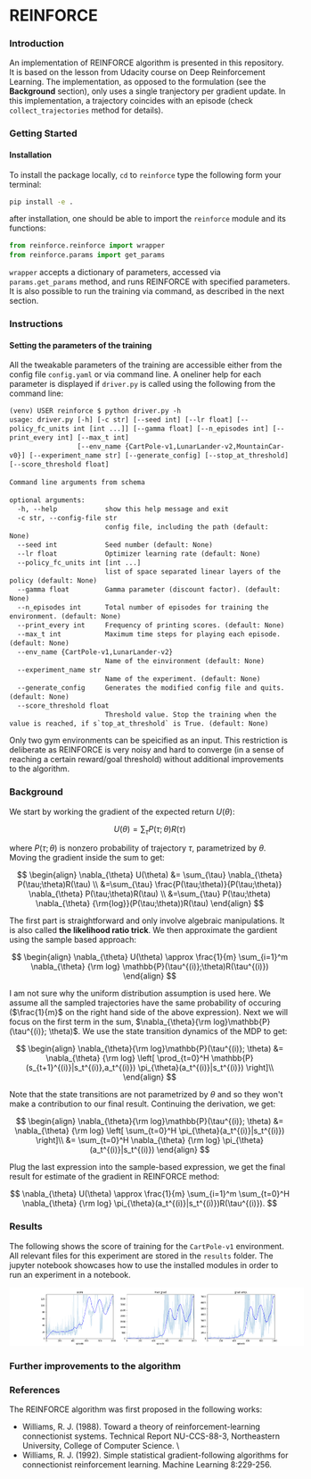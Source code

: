 # REINFORCE

### Introduction
An implementation of REINFORCE algorithm is presented in this repository. It is based on the lesson from Udacity course on Deep Reinforcement Learning. The implementation, as opposed to the formulation (see the **Background** section), only uses a single tranjectory per gradient update. In this implementation, a trajectory coincides with an episode (check `collect_trajectories` method for details). 


### Getting Started
#### Installation
To install the package locally, `cd` to `reinforce` type the following form your terminal:
```bash
pip install -e .
```
after installation, one should be able to import the `reinforce` module and its functions:
```python
from reinforce.reinforce import wrapper
from reinforce.params import get_params
```
`wrapper` accepts a dictionary of parameters, accessed via `params.get_params` method, and runs REINFORCE with specified parameters. It is also possible to run the training via command, as described in the next section. 

### Instructions
#### Setting the parameters of the training
All the tweakable parameters of the training are accessible either from the config file `config.yaml` or via command line. A oneliner help for each parameter is displayed if `driver.py` is called using the following from the command line:

```
(venv) USER reinforce $ python driver.py -h
usage: driver.py [-h] [-c str] [--seed int] [--lr float] [--policy_fc_units int [int ...]] [--gamma float] [--n_episodes int] [--print_every int] [--max_t int]
                 [--env_name {CartPole-v1,LunarLander-v2,MountainCar-v0}] [--experiment_name str] [--generate_config] [--stop_at_threshold] [--score_threshold float]

Command line arguments from schema

optional arguments:
  -h, --help            show this help message and exit
  -c str, --config-file str
                        config file, including the path (default: None)
  --seed int            Seed number (default: None)
  --lr float            Optimizer learning rate (default: None)
  --policy_fc_units int [int ...]
                        list of space separated linear layers of the policy (default: None)
  --gamma float         Gamma parameter (discount factor). (default: None)
  --n_episodes int      Total number of episodes for training the environment. (default: None)
  --print_every int     Frequency of printing scores. (default: None)
  --max_t int           Maximum time steps for playing each episode. (default: None)
  --env_name {CartPole-v1,LunarLander-v2}
                        Name of the einvironment (default: None)
  --experiment_name str
                        Name of the experiment. (default: None)
  --generate_config     Generates the modified config file and quits. (default: None)
  --score_threshold float
                        Threshold value. Stop the training when the value is reached, if s`top_at_threshold` is True. (default: None)
```

Only two gym environments can be speicified as an input. This restriction is deliberate as REINFORCE is very noisy and hard to converge (in a sense of reaching a certain reward/goal threshold) without additional improvements to the algorithm.
### Background
We start by working the gradient of the expected return $U(\theta)$:

$$
U(\theta) = \sum_{\tau}P(\tau;\theta)R(\tau)
$$

where $P(\tau;\theta)$ is nonzero probability of trajectory $\tau$, parametrized by $\theta$. Moving the gradient inside the sum to get:

$$
\begin{align}
\nabla_{\theta} U(\theta) &= \sum_{\tau} \nabla_{\theta} P(\tau;\theta)R(\tau) \\
&=\sum_{\tau} \frac{P(\tau;\theta)}{P(\tau;\theta)} \nabla_{\theta} P(\tau;\theta)R(\tau) \\
&=\sum_{\tau} P(\tau;\theta) \nabla_{\theta} {\rm{log}}(P(\tau;\theta))R(\tau)
\end{align}
$$

The first part is straightforward and only involve algebraic manipulations. It is also called **the likelihood ratio trick**. We then approximate the gardient using the sample based approach:

$$
\begin{align}
\nabla_{\theta} U(\theta) \approx \frac{1}{m} \sum_{i=1}^m \nabla_{\theta} {\rm log} \mathbb{P}(\tau^{(i)};\theta)R(\tau^{(i)})
\end{align}
$$

I am not sure why the uniform distribution assumption is used here. We assume all the sampled trajectories have the same probability of occuring ($\frac{1}{m}$ on the right hand side of the above expression). Next we will focus on the first term in the sum, $\nabla_{\theta}{\rm log}\mathbb{P}(\tau^{(i)}; \theta)$. We use the state transition dynamics of the MDP to get:

$$
\begin{align}
\nabla_{\theta}{\rm log}\mathbb{P}(\tau^{(i)}; \theta) &= \nabla_{\theta} {\rm log} \left[
    \prod_{t=0}^H \mathbb{P}(s_{t+1}^{(i)}|s_t^{(i)},a_t^{(i)}) \pi_{\theta}(a_t^{(i)}|s_t^{(i)})
\right]\\
\end{align}
$$

Note that the state transitions are not parametrized by $\theta$ and so they won't make a contribution to our final result. Continuing the derivation, we get:

$$
\begin{align}
\nabla_{\theta}{\rm log}\mathbb{P}(\tau^{(i)}; \theta) &= \nabla_{\theta} {\rm log} \left[
    \sum_{t=0}^H \pi_{\theta}(a_t^{(i)}|s_t^{(i)})
\right]\\
&= \sum_{t=0}^H \nabla_{\theta} {\rm log} \pi_{\theta}(a_t^{(i)}|s_t^{(i)})
\end{align}
$$

Plug the last expression into the sample-based expression, we get the final result for estimate of the gradient in REINFORCE method:

$$
\nabla_{\theta} U(\theta) \approx \frac{1}{m} \sum_{i=1}^m \sum_{t=0}^H \nabla_{\theta} {\rm log} \pi_{\theta}(a_t^{(i)}|s_t^{(i)})R(\tau^{(i)}).
$$

### Results
The following shows the score of training for the `CartPole-v1` environment. All relevant files for this experiment are stored in the `results` folder. The jupyter notebook showcases how to use the installed modules in order to run an experiment in a notebook.

<div style="width:105%">

![](results/cartpole.png)
</div>

### Further improvements to the algorithm

### References
The REINFORCE algorithm was first proposed in the following works:
- Williams, R. J. (1988). Toward a theory of reinforcement-learning connectionist systems.
Technical Report NU-CCS-88-3, Northeastern University, College of Computer Science. \
- Williams, R. J. (1992). Simple statistical gradient-following algorithms for connectionist
reinforcement learning. Machine Learning 8:229-256. 
